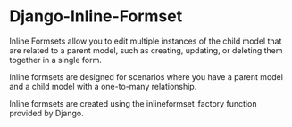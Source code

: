 # Django-Inline-Formset
Inline Formsets allow you to edit multiple instances of the child model that are related to a parent model, such as creating, updating, or deleting them together in a single form.

Inline formsets are designed for scenarios where you have a parent model and a child model with a one-to-many relationship.

Inline formsets are created using the inlineformset_factory function provided by Django.
